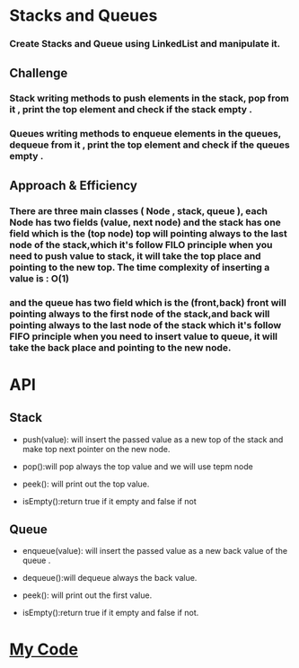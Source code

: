 # Stacks and Queues
 ### Create Stacks and Queue using LinkedList and manipulate it.

## Challenge
### Stack writing methods to push elements in the stack, pop from it , print the top element and check if the stack empty .

### Queues writing methods to enqueue elements in the queues, dequeue from it , print the top element and check if the queues empty .

## Approach & Efficiency
### There are three main classes ( Node , stack, queue ), each Node has two fields (value, next node) and the stack has one field which is the (top node) top will pointing always to the last node of the stack,which it's follow FILO principle when you need to push value to stack, it will take the top place and pointing to the new top. The time complexity of inserting a value is : O(1)

### and the queue has two field which is the (front,back) front will pointing always to the first node of the stack,and back will pointing always to the last node of the stack which it's follow FIFO principle when you need to insert value to queue, it will take the back place and pointing to the new node.

# API
## Stack

* push(value): will insert the passed value as a new top of the stack and make top next pointer on the new node.

* pop():will pop always the top value and we will use tepm node

* peek(): will print out the top value.

* isEmpty():return true if it empty and false if not

## Queue

* enqueue(value): will insert the passed value as a new back value of the queue .

* dequeue():will dequeue always the back value.

* peek(): will print out the first value.

* isEmpty():return true if it empty and false if not.

# [My Code](https://github.com/hashem98/data-structures-and-algorithms/tree/main/Java/stackandQueue)
